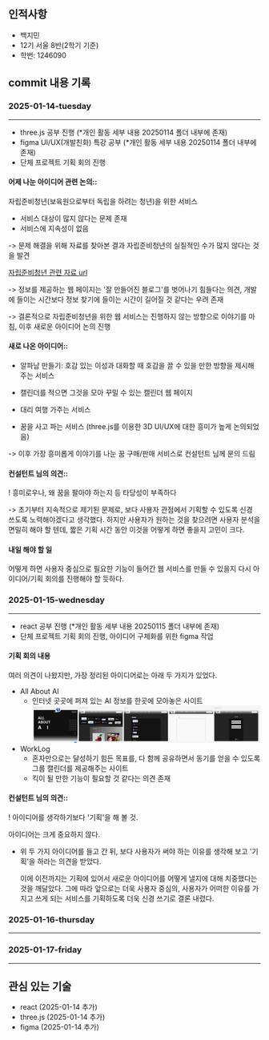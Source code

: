 ## 인적사항

- 백지민
- 12기 서울 8반(2학기 기준)
- 학번: 1246090

## commit 내용 기록

### 2025-01-14-tuesday

---

- three.js 공부 진행 (\*개인 활동 세부 내용 20250114 폴더 내부에 존재)
- figma UI/UX(개발친화) 특강 공부 (\*개인 활동 세부 내용 20250114 폴더 내부에 존재)
- 단체 프로젝트 기획 회의 진행

#### 어제 나눈 아이디어 관련 논의::

자립준비청년(보육원으로부터 독립을 하려는 청년)을 위한 서비스

- 서비스 대상이 많지 않다는 문제 존재
- 서비스에 지속성이 없음

-> 문제 해결을 위해 자료를 찾아본 결과 자립준비청년의 실질적인 수가 많지 않다는 것을 발견

[자립준비청년 관련 자료 url](https://www.mohw.go.kr/board.es?mid=a10411010300&bid=0019&act=view&list_no=1481704)

-> 정보를 제공하는 웹 페이지는 '잘 만들어진 블로그'를 벗어나기 힘들다는 의견, 개발에 들이는 시간보다 정보 찾기에 들이는 시간이 길어질 것 같다는 우려 존재

-> 결론적으로 자립준비청년을 위한 웹 서비스는 진행하지 않는 방향으로 이야기를 마침, 이후 새로운 아이디어 논의 진행

#### 새로 나온 아이디어::

- 알파남 만들기: 호감 있는 이성과 대화할 때 호감을 끌 수 있을 만한 방향을 제시해주는 서비스
- 캘린더를 적으면 그것을 모아 꾸밀 수 있는 캘린더 웹 페이지

- 대리 여행 가주는 서비스
- 꿈을 사고 파는 서비스 (three.js를 이용한 3D UI/UX에 대한 흥미가 높게 논의되었음)

-> 이후 가장 흥미롭게 이야기를 나눈 꿈 구매/판매 서비스로 컨설턴트 님께 문의 드림

#### 컨설턴트 님의 의견::

! 흥미로우나, 왜 꿈을 팔아야 하는지 등 타당성이 부족하다

-> 초기부터 지속적으로 제기된 문제로, 보다 사용자 관점에서 기획할 수 있도록 신경 쓰도록 노력해야겠다고 생각했다. 하지만 사용자가 원하는 것을 찾으려면 사용자 분석을 면밀히 해야 할 텐데, 짧은 기획 시간 동안 이것을 어떻게 하면 좋을지 고민이 크다.

#### 내일 해야 할 일

어떻게 하면 사용자 중심으로 필요한 기능이 들어간 웹 서비스를 만들 수 있을지 다시 아이디어/기획 회의를 진행해야 할 듯하다.

### 2025-01-15-wednesday

---

- react 공부 진행 (\*개인 활동 세부 내용 20250115 폴더 내부에 존재)
- 단체 프로젝트 기획 회의 진행, 아이디어 구체화를 위한 figma 작업

#### 기획 회의 내용

여러 의견이 나왔지만, 가장 정리된 아이디어로는 아래 두 가지가 있었다.

- All About AI
  - 인터넷 곳곳에 퍼져 있는 AI 정보를 한곳에 모아놓은 사이트
    ![All About AI design in figma](./img/design.png)
- WorkLog
  - 혼자만으로는 달성하기 힘든 목표를, 다 함께 공유하면서 동기를 얻을 수 있도록 그룹 캘린더를 제공해주는 사이트
  - 킥이 될 만한 기능이 필요할 것 같다는 의견 존재

#### 컨설턴트 님의 의견::

! 아이디어를 생각하기보다 '기획'을 해 볼 것.

아이디어는 크게 중요하지 않다.

- 위 두 가지 아이디어를 들고 간 뒤, 보다 사용자가 써야 하는 이유를 생각해 보고 '기획'을 하라는 의견을 받았다.

  이에 이전까지는 기획에 있어서 새로운 아이디어를 어떻게 낼지에 대해 치중했다는 것을 깨달았다. 그에 따라 앞으로는 더욱 사용자 중심의, 사용자가 어떠한 이유를 가지고 쓰게 되는 서비스를 기획하도록 더욱 신경 쓰기로 결론 내렸다.

### 2025-01-16-thursday

---

### 2025-01-17-friday

---

## 관심 있는 기술

- react (2025-01-14 추가)
- three.js (2025-01-14 추가)
- figma (2025-01-14 추가)
